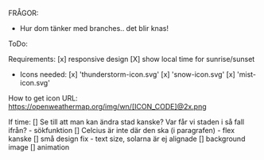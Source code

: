 FRÅGOR: 
- Hur dom tänker med branches.. det blir knas! 

ToDo: 

Requirements:
[x] responsive design
[X] show local time for sunrise/sunset

* Icons needed:
  [x] 'thunderstorm-icon.svg'
  [x] 'snow-icon.svg'
  [x] 'mist-icon.svg'

How to get icon URL:
https://openweathermap.org/img/wn/[ICON_CODE]@2x.png

If time:
[] Se till att man kan ändra stad kanske? Var får vi staden i så fall ifrån? - sökfunktion
[] Celcius är inte där den ska (i paragrafen) - flex kanske
[] små design fix - text size, solarna är ej alignade
[] background image 
[] animation



